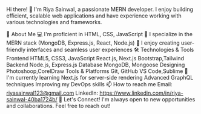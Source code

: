 Hi there! 👋
I'm Riya Sainwal, a passionate MERN developer. I enjoy building efficient, scalable web applications and have experience working with various technologies and frameworks.

🚀 About Me
💻 I'm proficient in HTML, CSS, JavaScript
🌟 I specialize in the MERN stack (MongoDB, Express.js, React, Node.js)
🎨 I enjoy creating user-friendly interfaces and seamless user experiences
🛠️ Technologies & Tools
Frontend
HTML5, CSS3, JavaScript
React.js, Next.js
Bootstrap,Tailwind
Backend
Node.js, Express.js
Database
MongoDB, Mongoose
Designing
Photoshoop,CorelDraw
Tools & Platforms
Git, GitHub
VS Code,Sublime
🌱 I'm currently learning
Next.js for server-side rendering
Advanced GraphQL techniques
Improving my DevOps skills
📫 How to reach me
Email: riyasainwal123@gmail.com
LinkedIn: https://www.linkedin.com/in/riya-sainwal-40ba1724b/
🤝 Let's Connect!
I'm always open to new opportunities and collaborations. Feel free to reach out!
